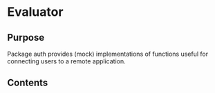 # Evaluator
## Purpose
Package auth provides (mock) implementations of functions useful for
connecting users to a remote application.

## Contents
